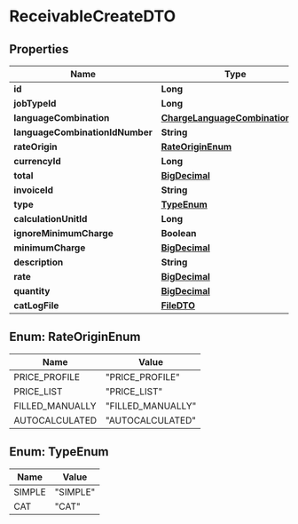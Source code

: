 # ReceivableCreateDTO

## Properties
Name | Type | Description | Notes
------------ | ------------- | ------------- | -------------
**id** | **Long** |  |  [optional]
**jobTypeId** | **Long** |  |  [optional]
**languageCombination** | [**ChargeLanguageCombinationDTO**](ChargeLanguageCombinationDTO.md) |  |  [optional]
**languageCombinationIdNumber** | **String** |  |  [optional]
**rateOrigin** | [**RateOriginEnum**](#RateOriginEnum) |  |  [optional]
**currencyId** | **Long** |  |  [optional]
**total** | [**BigDecimal**](BigDecimal.md) |  |  [optional]
**invoiceId** | **String** |  |  [optional]
**type** | [**TypeEnum**](#TypeEnum) |  |  [optional]
**calculationUnitId** | **Long** |  |  [optional]
**ignoreMinimumCharge** | **Boolean** |  |  [optional]
**minimumCharge** | [**BigDecimal**](BigDecimal.md) |  |  [optional]
**description** | **String** |  |  [optional]
**rate** | [**BigDecimal**](BigDecimal.md) |  |  [optional]
**quantity** | [**BigDecimal**](BigDecimal.md) |  |  [optional]
**catLogFile** | [**FileDTO**](FileDTO.md) |  |  [optional]

<a name="RateOriginEnum"></a>
## Enum: RateOriginEnum
Name | Value
---- | -----
PRICE_PROFILE | &quot;PRICE_PROFILE&quot;
PRICE_LIST | &quot;PRICE_LIST&quot;
FILLED_MANUALLY | &quot;FILLED_MANUALLY&quot;
AUTOCALCULATED | &quot;AUTOCALCULATED&quot;

<a name="TypeEnum"></a>
## Enum: TypeEnum
Name | Value
---- | -----
SIMPLE | &quot;SIMPLE&quot;
CAT | &quot;CAT&quot;
